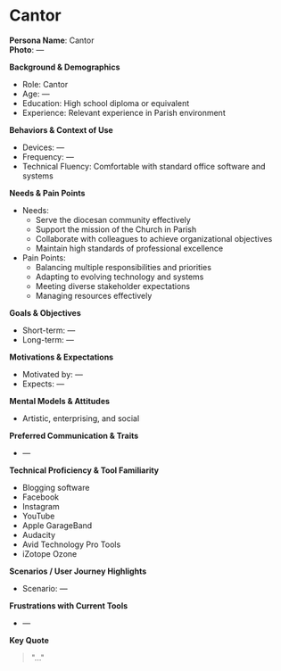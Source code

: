 # Cantor

**Persona Name**: Cantor  
**Photo**: —  

**Background & Demographics**  
- Role: Cantor  
- Age: —  
- Education: High school diploma or equivalent  
- Experience: Relevant experience in Parish environment  

**Behaviors & Context of Use**  
- Devices: —  
- Frequency: —  
- Technical Fluency: Comfortable with standard office software and systems  

**Needs & Pain Points**  
- Needs:  
  - Serve the diocesan community effectively  
  - Support the mission of the Church in Parish  
  - Collaborate with colleagues to achieve organizational objectives  
  - Maintain high standards of professional excellence  
- Pain Points:  
  - Balancing multiple responsibilities and priorities  
  - Adapting to evolving technology and systems  
  - Meeting diverse stakeholder expectations  
  - Managing resources effectively  

**Goals & Objectives**  
- Short-term: —  
- Long-term: —  

**Motivations & Expectations**  
- Motivated by: —  
- Expects: —  

**Mental Models & Attitudes**  
- Artistic, enterprising, and social  

**Preferred Communication & Traits**  
- —  

**Technical Proficiency & Tool Familiarity**  
- Blogging software  
- Facebook  
- Instagram  
- YouTube  
- Apple GarageBand  
- Audacity  
- Avid Technology Pro Tools  
- iZotope Ozone  

**Scenarios / User Journey Highlights**  
- Scenario: —  

**Frustrations with Current Tools**  
- —  

**Key Quote**  
> "…"